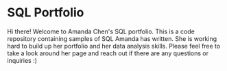 # SQL Portfolio
Hi there! Welcome to Amanda Chen's SQL portfolio. This is a code repository containing samples of SQL Amanda has written. She is working hard to build up her portfolio and her data analysis skills. Please feel free to take a look around her page and reach out if there are any questions or inquiries :) 
